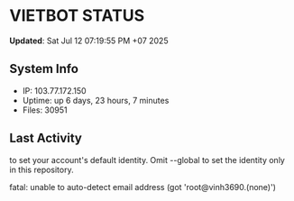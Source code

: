 # VIETBOT STATUS
**Updated**: Sat Jul 12 07:19:55 PM +07 2025

## System Info
- IP: 103.77.172.150
- Uptime: up 6 days, 23 hours, 7 minutes
- Files: 30951

## Last Activity

to set your account's default identity.
Omit --global to set the identity only in this repository.

fatal: unable to auto-detect email address (got 'root@vinh3690.(none)')
